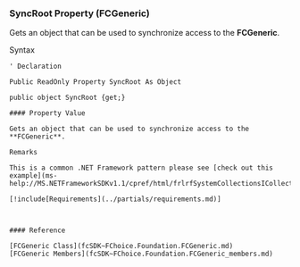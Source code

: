 ﻿### SyncRoot Property (FCGeneric)

Gets an object that can be used to synchronize access to the **FCGeneric**.

Syntax

```vbnet
' Declaration

Public ReadOnly Property SyncRoot As Object

public object SyncRoot {get;}

#### Property Value

Gets an object that can be used to synchronize access to the **FCGeneric**.

Remarks

This is a common .NET Framework pattern please see [check out this example](ms-help://MS.NETFrameworkSDKv1.1/cpref/html/frlrfSystemCollectionsICollectionClassSyncRootTopic.htm).

[!include[Requirements](../partials/requirements.md)]



#### Reference

[FCGeneric Class](fcSDK~FChoice.Foundation.FCGeneric.md)  
[FCGeneric Members](fcSDK~FChoice.Foundation.FCGeneric_members.md)